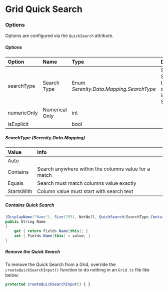 # Grid Quick Search

### Options

Options are configured via the `QuickSearch` attribute.

##### Options

| Option | Name | Type | Description |
| :--- | :--- | :--- | :--- |
| searchType | Search Type | Enum _Serenity.Data.Mapping.SearchType_ | Sets the Search type, by default this is StartsWith |
| numericOnly | Numerical Only | int |  |
| isExplicit |  | bool |  |

##### SearchType \(Serenity.Data.Mapping\)

| Value | Info |
| :--- | :--- |
| Auto |  |
| Contains | Search anywhere within the columns value for a match |
| Equals | Search must match columns value exactly |
| StartsWith |  Column value must start with search text |



##### Contains Quick Search

```csharp
[DisplayName("Name"), Size(255), NotNull, QuickSearch(SearchType.Contains)]
public String Name
{
    get { return Fields.Name[this]; }
    set { Fields.Name[this] = value; }
}
```



##### Remove the Quick Search

To remove the Quick Search from a Grid, override the `createQuickSearchInput()` function to do nothing in an `Grid.ts` file like below:

```typescript
protected createQuickSearchInput() { }
```



